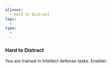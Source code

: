 ```yaml
---
aliases:
  - Hard to Distract
tags:
  - 
type:
  - 
---
```

### Hard to Distract

You are trained in Intellect defense tasks. Enabler.